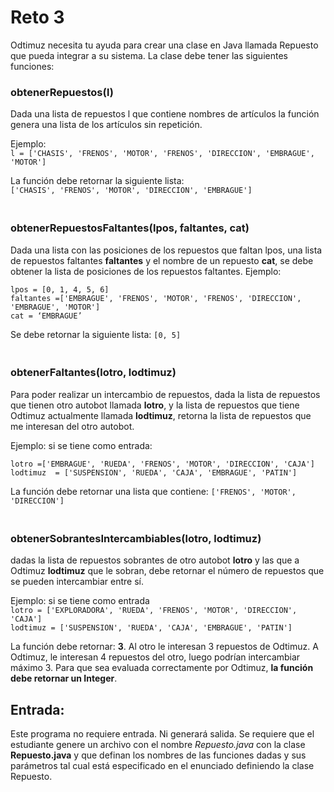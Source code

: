 # Reto 3

Odtimuz necesita tu ayuda para crear una clase en Java llamada Repuesto que pueda integrar a su sistema. La clase debe tener las siguientes funciones:

### obtenerRepuestos(l)
Dada una lista de repuestos l que contiene nombres de artículos la función genera una lista de los artículos sin repetición.

Ejemplo:
<br >`l = ['CHASIS', 'FRENOS', 'MOTOR', 'FRENOS', 'DIRECCION', 'EMBRAGUE', 'MOTOR']`

La función debe retornar la siguiente lista:
<br >`['CHASIS', 'FRENOS', 'MOTOR', 'DIRECCION', 'EMBRAGUE']`

### <br >obtenerRepuestosFaltantes(lpos, faltantes, cat) 
Dada una lista con las posiciones de los repuestos que faltan lpos, una lista de repuestos faltantes **faltantes** y el nombre de un repuesto **cat**, se debe obtener la lista de posiciones de los repuestos faltantes. Ejemplo:

`lpos = [0, 1, 4, 5, 6]`
<br >`faltantes =['EMBRAGUE', 'FRENOS', 'MOTOR', 'FRENOS', 'DIRECCION', 'EMBRAGUE', 'MOTOR']`
<br >`cat = ‘EMBRAGUE’`

Se debe retornar la siguiente lista: `[0, 5]`

### <br >obtenerFaltantes(lotro, lodtimuz)
Para poder realizar un intercambio de repuestos, dada la lista de repuestos que tienen otro autobot llamada **lotro**, y la lista de repuestos que tiene Odtimuz actualmente llamada **lodtimuz**, retorna la lista de repuestos que me interesan del otro autobot.

Ejemplo: si se tiene como entrada:

`lotro =['EMBRAGUE', 'RUEDA', 'FRENOS', 'MOTOR', 'DIRECCION', 'CAJA']`
<br >`lodtimuz  = ['SUSPENSION', 'RUEDA', 'CAJA', 'EMBRAGUE', 'PATIN']`

La función debe retornar una lista que contiene: `['FRENOS', 'MOTOR', 'DIRECCION']`

### <br >obtenerSobrantesIntercambiables(lotro, lodtimuz) 
dadas la lista de repuestos sobrantes de otro autobot **lotro** y las que a Odtimuz **lodtimuz** que le sobran, debe retornar el número de repuestos que se pueden intercambiar entre sí.

Ejemplo: si se tiene como entrada
<br >`lotro = ['EXPLORADORA', 'RUEDA', 'FRENOS', 'MOTOR', 'DIRECCION', 'CAJA']`
<br >`lodtimuz = ['SUSPENSION', 'RUEDA', 'CAJA', 'EMBRAGUE', 'PATIN']`

La función debe retornar: **3**.  Al otro le interesan 3 repuestos de Odtimuz. A Odtimuz, le interesan 4 repuestos del otro, luego podrían intercambiar máximo 3. Para que sea evaluada correctamente por Odtimuz, **la función debe retornar un Integer**.

## Entrada:

Este programa no requiere entrada. Ni generará salida. Se requiere que el estudiante genere un archivo con el nombre _Repuesto.java_ con la clase **Repuesto.java** y que definan los nombres de las funciones dadas y sus parámetros tal cual está especificado en el enunciado definiendo la clase Repuesto.

